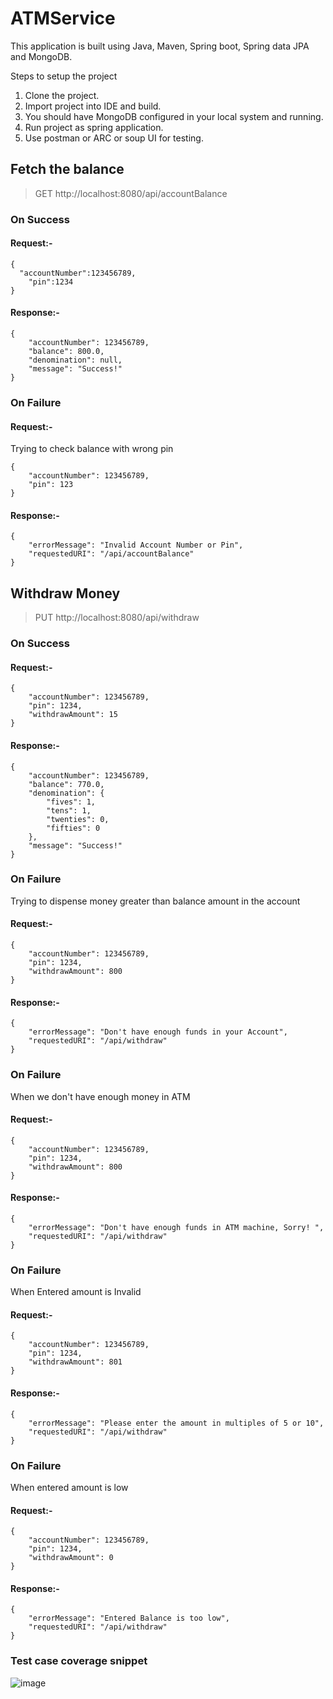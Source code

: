 # ATMService

This application is built using Java, Maven, Spring boot, Spring data JPA and MongoDB.

Steps to setup the project

1. Clone the project.
2. Import project into IDE and build.
3. You should have MongoDB configured in your local system and running.
4. Run project as spring application.
5. Use postman or ARC or soup UI for testing.

## Fetch the balance

> GET http://localhost:8080/api/accountBalance

### On Success

#### Request:-
```
{
  "accountNumber":123456789,
    "pin":1234
}
```

#### Response:-
```
{
    "accountNumber": 123456789,
    "balance": 800.0,
    "denomination": null,
    "message": "Success!"
}
```

### On Failure

#### Request:-

Trying to check balance with wrong pin

```
{
    "accountNumber": 123456789,
    "pin": 123
}
```

#### Response:- 

```
{
    "errorMessage": "Invalid Account Number or Pin",
    "requestedURI": "/api/accountBalance"
}
```

## Withdraw Money

> PUT http://localhost:8080/api/withdraw

### On Success

#### Request:-
```
{
    "accountNumber": 123456789,
    "pin": 1234,
    "withdrawAmount": 15
}
```

#### Response:-
```
{
    "accountNumber": 123456789,
    "balance": 770.0,
    "denomination": {
        "fives": 1,
        "tens": 1,
        "twenties": 0,
        "fifties": 0
    },
    "message": "Success!"
}
```

### On Failure

Trying to dispense money greater than balance amount in the account 

#### Request:-
```
{
    "accountNumber": 123456789,
    "pin": 1234,
    "withdrawAmount": 800
}
```

#### Response:- 

```
{
    "errorMessage": "Don't have enough funds in your Account",
    "requestedURI": "/api/withdraw"
}
```
### On Failure

When we don't have enough money in ATM

#### Request:-

```
{
    "accountNumber": 123456789,
    "pin": 1234,
    "withdrawAmount": 800
}
```

#### Response:- 

```
{
    "errorMessage": "Don't have enough funds in ATM machine, Sorry! ",
    "requestedURI": "/api/withdraw"
}
```
### On Failure

When Entered amount is Invalid

#### Request:-

```
{
    "accountNumber": 123456789,
    "pin": 1234,
    "withdrawAmount": 801
}
```

#### Response:- 

```
{
    "errorMessage": "Please enter the amount in multiples of 5 or 10",
    "requestedURI": "/api/withdraw"
}
```

### On Failure
 When entered amount is low
#### Request:-

```
{
    "accountNumber": 123456789,
    "pin": 1234,
    "withdrawAmount": 0
}
```

#### Response:- 

```
{
    "errorMessage": "Entered Balance is too low",
    "requestedURI": "/api/withdraw"
}
```
### Test case coverage snippet 

![image](https://user-images.githubusercontent.com/46936243/175803614-b97432f0-3aae-486a-89bb-a856753db83a.png)

